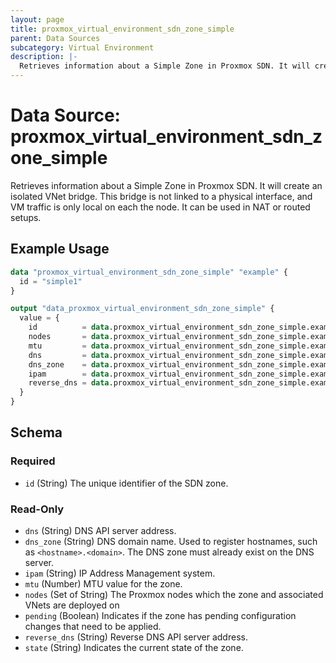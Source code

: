 ```yaml
---
layout: page
title: proxmox_virtual_environment_sdn_zone_simple
parent: Data Sources
subcategory: Virtual Environment
description: |-
  Retrieves information about a Simple Zone in Proxmox SDN. It will create an isolated VNet bridge. This bridge is not linked to a physical interface, and VM traffic is only local on each the node. It can be used in NAT or routed setups.
---
```


# Data Source: proxmox_virtual_environment_sdn_zone_simple

Retrieves information about a Simple Zone in Proxmox SDN. It will create an isolated VNet bridge. This bridge is not linked to a physical interface, and VM traffic is only local on each the node. It can be used in NAT or routed setups.

## Example Usage

```terraform
data "proxmox_virtual_environment_sdn_zone_simple" "example" {
  id = "simple1"
}

output "data_proxmox_virtual_environment_sdn_zone_simple" {
  value = {
    id          = data.proxmox_virtual_environment_sdn_zone_simple.example.id
    nodes       = data.proxmox_virtual_environment_sdn_zone_simple.example.nodes
    mtu         = data.proxmox_virtual_environment_sdn_zone_simple.example.mtu
    dns         = data.proxmox_virtual_environment_sdn_zone_simple.example.dns
    dns_zone    = data.proxmox_virtual_environment_sdn_zone_simple.example.dns_zone
    ipam        = data.proxmox_virtual_environment_sdn_zone_simple.example.ipam
    reverse_dns = data.proxmox_virtual_environment_sdn_zone_simple.example.reverse_dns
  }
}
```

<!-- schema generated by tfplugindocs -->
## Schema

### Required

- `id` (String) The unique identifier of the SDN zone.

### Read-Only

- `dns` (String) DNS API server address.
- `dns_zone` (String) DNS domain name. Used to register hostnames, such as `<hostname>.<domain>`. The DNS zone must already exist on the DNS server.
- `ipam` (String) IP Address Management system.
- `mtu` (Number) MTU value for the zone.
- `nodes` (Set of String) The Proxmox nodes which the zone and associated VNets are deployed on
- `pending` (Boolean) Indicates if the zone has pending configuration changes that need to be applied.
- `reverse_dns` (String) Reverse DNS API server address.
- `state` (String) Indicates the current state of the zone.
